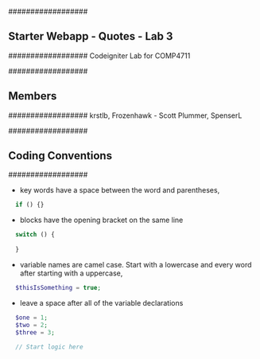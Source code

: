 ##################
## Starter Webapp - Quotes - Lab 3
##################
Codeigniter Lab for COMP4711

##################
## Members
##################
krstlb, Frozenhawk - Scott Plummer, SpenserL

##################
## Coding Conventions
##################
- key words have a space between the word and parentheses, 
```php
  if () {}
```
- blocks have the opening bracket on the same line
```php
  switch () {
  
  }
```
- variable names are camel case. Start with a lowercase and every word after starting with a uppercase, 
```php
  $thisIsSomething = true;
```
- leave a space after all of the variable declarations
```php
  $one = 1;
  $two = 2;
  $three = 3;
  
  // Start logic here
```

